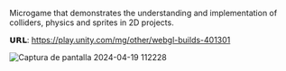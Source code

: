 Microgame that demonstrates the understanding and implementation of colliders, physics and sprites in 2D projects.

𝗨𝗥𝗟: https://play.unity.com/mg/other/webgl-builds-401301

![Captura de pantalla 2024-04-19 112228](https://github.com/cristianrodriguez97/Unity/assets/72400714/87af7d00-1b8d-41e9-aeb9-6d2e4d754880)
